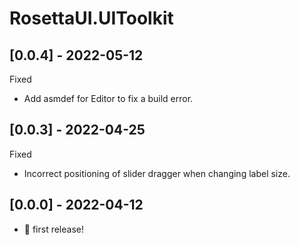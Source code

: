 # RosettaUI.UIToolkit

## [0.0.4] - 2022-05-12
Fixed
- Add asmdef for Editor to fix a build error.

## [0.0.3] - 2022-04-25
Fixed
- Incorrect positioning of slider dragger when changing label size.

## [0.0.0] - 2022-04-12
- 🎉 first release!